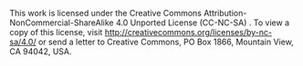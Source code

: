 This work is licensed under the Creative Commons Attribution-NonCommercial-ShareAlike 4.0 Unported License  (CC-NC-SA) . To view a copy of this license, visit http://creativecommons.org/licenses/by-nc-sa/4.0/ or send a letter to Creative Commons, PO Box 1866, Mountain View, CA 94042, USA.